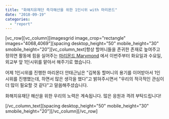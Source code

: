```yaml
---
title: "화해치유재단 즉각해산을 위한 1인시위 with 마리몬드"
date: "2018-09-19"
categories: 
  - "report"
---
```


\[vc\_row\]\[vc\_column\]\[imagesgrid image\_crop="rectangle" images="4068,4069"\]\[spacing desktop\_height="50" mobile\_height="30" smobile\_height="20"\]\[vc\_column\_text\]항상 할머니들을 존귀한 존재로 높여주고 정의연 활동에 힘을 실어주는 [마리몬드 Marymond](https://www.facebook.com/themarymond/?__tn__=K-R&eid=ARBLizaeQwfuntvIvvdPmE9MbkS4_W_PTxZezi7WcyMCi-NekQjnjmCdD-EiT0db6xSt0Qe0fJu5nKvC&fref=mentions&__xts__%5B0%5D=68.ARCRmx_C6Z6T5Bm_GP1Lv1IPzfoosKxJIlbCSyfQLbPuKWYZz56utxRz20flkOx7sutbllt8QBtTag8z59AIou8f_AoNQv50Itee8A5zeUTUdF74-ATrxNK5U0MoFMve9jrdcX6JCoWhJkyOv1tXcCrGaQGTOat4n9P5LzlODVi0viKMfSTTdQ) 에서 이번주부터 화요일과 수요일, 외교부 앞 1인시위를 맡아서 해주기로 했습니다.

어제 1인시위를 진행한 마리몬더 안태근님은 "김복동 할머니의 용기를 이어받아서 1인시위를 진행했는데, 하면서 많은 생각을 했다"고 밝혀주시면서 "우리의 적극적인 관심이 더 많이 필요할 것 같다"고 말씀해주셨습니다.

화해치유재단 해산을 위한 우리의 노력은 계속됩니다. 많은 응원과 격려 부탁드립니다!

\[/vc\_column\_text\]\[spacing desktop\_height="50" mobile\_height="30" smobile\_height="20"\]\[/vc\_column\]\[/vc\_row\]
